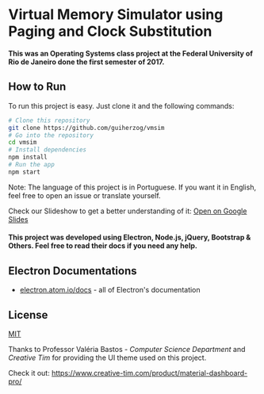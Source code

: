 # Virtual Memory Simulator using Paging and Clock Substitution

**This was an Operating Systems class project at the Federal University of Rio de Janeiro done the first semester of 2017.**

## How to Run
To run this project is easy. Just clone it and the following commands:
```bash
# Clone this repository
git clone https://github.com/guiherzog/vmsim
# Go into the repository
cd vmsim
# Install dependencies
npm install
# Run the app
npm start
```

Note: The language of this project is in Portuguese. If you want it in English, feel free to open an issue or translate yourself.

Check our Slideshow to get a better understanding of it: [Open on Google Slides]( https://docs.google.com/presentation/d/1RkHYf1MC1XA6na4kNTl1VE2YlssxpOwJ6jb7c9DQ7oo/pub?start=false&loop=false&delayms=3000)

#### This project was developed using Electron, Node.js, jQuery, Bootstrap & Others. Feel free to read their docs if you need any help.

## Electron Documentations
- [electron.atom.io/docs](http://electron.atom.io/docs) - all of Electron's documentation

## License

[MIT](LICENSE.md)

Thanks to Professor Valéria Bastos - *Computer Science Department* and *Creative Tim* for providing the UI theme used on this project.

Check it out: https://www.creative-tim.com/product/material-dashboard-pro/
